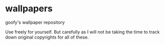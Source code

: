 # wallpapers
goofy's wallpaper repository

Use freely for yourself.
But carefully as I will not be taking the time to track down original copyrights for all of these.
